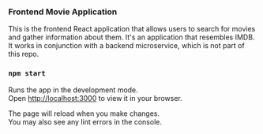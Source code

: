 ### Frontend Movie Application
This is the frontend React application that allows users to search for movies and gather information about them. It's an application that resembles IMDB.
It works in conjunction with a backend microservice,
which is not part of this repo.

### `npm start`

Runs the app in the development mode.\
Open [http://localhost:3000](http://localhost:3000) to view it in your browser.

The page will reload when you make changes.\
You may also see any lint errors in the console.